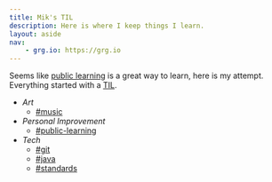 ```yaml
---
title: Mik's TIL
description: Here is where I keep things I learn.
layout: aside
nav:
    - grg.io: https://grg.io
---
```


Seems like [public learning](/?tag=public-learning) is a great way to learn, here is my attempt. Everything started with a  [TIL](/2021-05-03-til).

- *Art*
  - [#music](/?tag=music)
- *Personal Improvement*
  - [#public-learning](/?tag=public-learning)
- *Tech*
  - [#git](/?tag=git)
  - [#java](/?tag=java)
  - [#standards](/?tag=standards)
